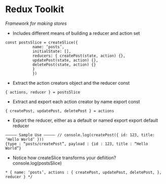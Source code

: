 # Redux Toolkit
*Framework for making stores*
- Includes different means of building a reducer and action set

```
const postsSlice = createSlice({ 
            name: ‘posts’, 
            initialState: [], 
            reducers: { createPost(state, action) {}, 
            updatePost(state, action) {}, 
            deletePost(state, action) {}
            } 
            })
```
- Extract the action creators object and the reducer const 
```
{ actions, reducer } = postsSlice 
```
- Extract and export each action creator by name export const
```
{ createPost, updatePost, deletePost } = actions
```
- Export the reducer, either as a default or named export export default reducer
```
————— Sample Use ————– // console.log(createPost({ id: 123, title: ‘Hello World’ })) 
{type : “posts/createPost”, payload : {id : 123, title : “Hello World”}
```

- Notice how createSlice transforms your defiition? console.log(postsSlice)
```
* { name: ‘posts’, actions : { createPost, updatePost, deletePost, }, reducer } */
```
